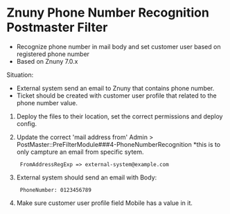 # Znuny Phone Number Recognition Postmaster Filter
- Recognize phone number in mail body and set customer user based on registered phone number
- Based on Znuny 7.0.x

Situation:

- External system send an email to Znuny that contains phone number.
- Ticket should be created with customer user profile that related to the phone number value.

1. Deploy the files to their location, set the correct permissions and deploy config.

2. Update the correct 'mail address from' Admin > PostMaster::PreFilterModule###4-PhoneNumberRecognition
	*this is to only campture an email from specific sytem.
	
		FromAddressRegExp => external-system@example.com
	
3. External system should send an email with Body: 

		PhoneNumber: 0123456789
		
4. Make sure customer user profile field Mobile has a value in it.		
